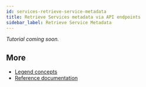 ```yaml
---
id: services-retrieve-service-metadata
title: Retrieve Services metadata via API endpoints
sidebar_label: Retrieve Service Metadata
---
```


_Tutorial coming soon._

## More
- [Legend concepts](../concepts/legend-concepts)
- [Reference documentation](../reference/legend-language)